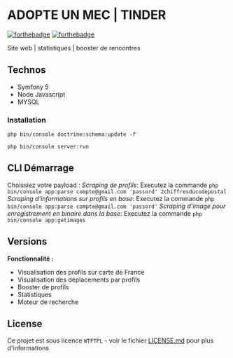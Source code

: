 # ADOPTE UN MEC | TINDER

[![forthebadge](https://s.adopteunmec.com/fr/www/img/_common/logos/aum_256_256.jpg?d2e5c7c1dc5cf98b5e9f9ce208a8f5dc)]() 
[![forthebadge](https://assets.stickpng.com/images/580b57fcd9996e24bc43c53b.png)]() 


Site web | statistiques | booster de rencontres

## Technos

- Symfony 5
- Node Javascript 
- MYSQL

### Installation

``php bin/console doctrine:schema:update -f`` 

``php bin/console server:run`` 

## CLI Démarrage

Choissiez votre payload : 
_Scraping de profils_: Executez la commande ``php bin/console app:parse compte@gmail.com 'passord' 2chiffresducodepostal`` 
_Scraping d'informations sur profils en base_: Executez la commande ``php bin/console app:parse compte@gmail.com 'passord'``
_Scraping d'image pour enregistrement en binaire dans la base_: Executez la commande ``php bin/console app:getimages``  


## Versions

**Fonctionnalité :**

- Visualisation des profils sur carte de France
- Visualisation des déplacements par profils 
- Booster de profils 
- Statistiques
- Moteur de recherche

## License

Ce projet est sous licence ``WTFTPL`` - voir le fichier [LICENSE.md](LICENSE.md) pour plus d'informations


